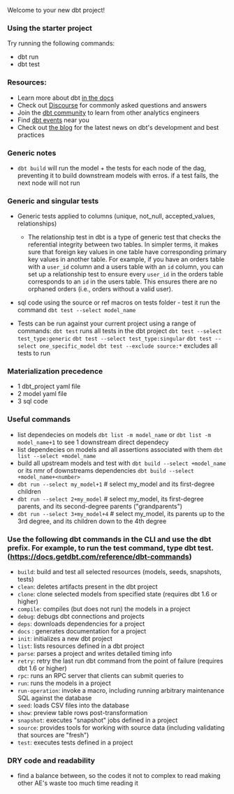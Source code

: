 Welcome to your new dbt project!

### Using the starter project

Try running the following commands:
- dbt run
- dbt test


### Resources:
- Learn more about dbt [in the docs](https://docs.getdbt.com/docs/introduction)
- Check out [Discourse](https://discourse.getdbt.com/) for commonly asked questions and answers
- Join the [dbt community](http://community.getbdt.com/) to learn from other analytics engineers
- Find [dbt events](https://events.getdbt.com) near you
- Check out [the blog](https://blog.getdbt.com/) for the latest news on dbt's development and best practices


### Generic notes
- `dbt build` will run the model + the tests for each node of the dag, preventing it to build downstream models with erros. if a test fails, the next node will not run

### Generic and singular tests
- Generic tests applied to columns (unique, not_null, accepted_values, relationships)
    - The relationship test in dbt is a type of generic test that checks the referential integrity between two tables. In simpler terms, it makes sure that foreign key values in one table have corresponding primary key values in another table.
    For example, if you have an orders table with a `user_id` column and a users table with an `id` column, you can set up a relationship test to ensure every `user_id` in the orders table corresponds to an `id` in the users table. This ensures there are no orphaned orders (i.e., orders without a valid user).
    
- sql code using the source or ref macros on tests folder -  test it run the command `dbt test --select model_name`
- Tests can be run against your current project using a range of commands:
    `dbt test` runs all tests in the dbt project
    `dbt test --select test_type:generic`
    `dbt test --select test_type:singular`
    `dbt test --select one_specific_model`
    `dbt test --exclude source:*` excludes all tests to run

### Materialization precedence
- 1 dbt_project yaml file
- 2 model yaml file
- 3 sql code

### Useful commands
- list dependecies on models `dbt list -m model_name` or `dbt list -m model_name+1` to see 1 downstream direct dependecy
- list dependecies on models and all assertions associated with them `dbt list --select +model_name`
- build all upstream models and test  with `dbt build --select +model_name` or its nmr of downstreams dependencies `dbt build --select +model_name+<number>`
- `dbt run --select my_model+1`         # select my_model and its first-degree children
- `dbt run --select 2+my_model`         # select my_model, its first-degree parents, and its second-degree parents ("grandparents")
- `dbt run --select 3+my_model+4`       # select my_model, its parents up to the 3rd degree, and its children down to the 4th degree

### Use the following dbt commands in the CLI and use the dbt prefix. For example, to run the test command, type dbt test. (https://docs.getdbt.com/reference/dbt-commands)

- `build`: build and test all selected resources (models, seeds, snapshots, tests)
- `clean`: deletes artifacts present in the dbt project
- `clone`: clone selected models from specified state (requires dbt 1.6 or higher)
- `compile`: compiles (but does not run) the models in a project
- `debug`: debugs dbt connections and projects
- `deps`: downloads dependencies for a project
- `docs` : generates documentation for a project
- `init`: initializes a new dbt project
- `list`: lists resources defined in a dbt project
- `parse`: parses a project and writes detailed timing info
- `retry`: retry the last run dbt command from the point of failure (requires dbt 1.6 or higher)
- `rpc`: runs an RPC server that clients can submit queries to
- `run`: runs the models in a project
- `run-operation`: invoke a macro, including running arbitrary maintenance SQL against the database
- `seed`: loads CSV files into the database
- `show`: preview table rows post-transformation
- `snapshot`: executes "snapshot" jobs defined in a project
- `source`: provides tools for working with source data (including validating that sources are "fresh")
- `test`: executes tests defined in a project

### DRY code and readability
 - find a balance between, so the codes it not to complex to read making other AE's waste too much time reading it